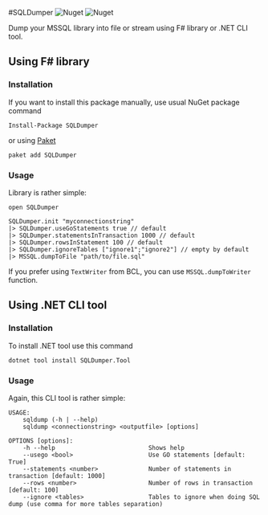 ﻿#SQLDumper ![Nuget](https://img.shields.io/nuget/v/SQLDumper?label=SQLDumper&style=flat-square) ![Nuget](https://img.shields.io/nuget/v/SQLDumper.Tool?label=SQLDumper.Tool&style=flat-square)

Dump your MSSQL library into file or stream using F# library or .NET CLI tool.

## Using F# library

### Installation

If you want to install this package manually, use usual NuGet package command

    Install-Package SQLDumper

or using [Paket](http://fsprojects.github.io/Paket/getting-started.html)

    paket add SQLDumper

### Usage

Library is rather simple:

```f#
open SQLDumper

SQLDumper.init "myconnectionstring"
|> SQLDumper.useGoStatements true // default
|> SQLDumper.statementsInTransaction 1000 // default
|> SQLDumper.rowsInStatement 100 // default
|> SQLDumper.ignoreTables ["ignore1";"ignore2"] // empty by default
|> MSSQL.dumpToFile "path/to/file.sql"
```

If you prefer using `TextWriter` from BCL, you can use `MSSQL.dumpToWriter` function.

## Using .NET CLI tool

### Installation

To install .NET tool use this command

    dotnet tool install SQLDumper.Tool

### Usage

Again, this CLI tool is rather simple:

```
USAGE:
    sqldump (-h | --help)
    sqldump <connectionstring> <outputfile> [options]

OPTIONS [options]:
    -h --help                          Shows help
    --usego <bool>                     Use GO statements [default: True]
    --statements <number>              Number of statements in transaction [default: 1000]
    --rows <number>                    Number of rows in transaction [default: 100]
    --ignore <tables>                  Tables to ignore when doing SQL dump (use comma for more tables separation)
```